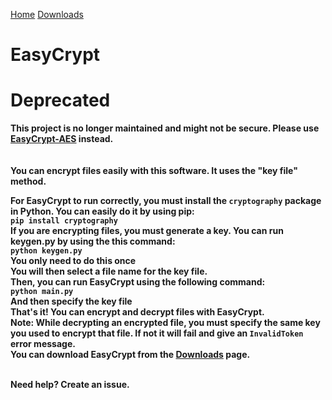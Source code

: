 <a href="https://okyanusoz.github.io/EasyCrypt/">Home</a> <a href="https://okyanusoz.github.io/EasyCrypt/downloads.html">Downloads</a>
<br>
# EasyCrypt
<h1>Deprecated</h1>
<b>This project is no longer maintained and might not be secure. Please use <a href="https://github.com/okyanusoz/EasyCrypt-AES">EasyCrypt-AES</a> instead.<br><br><br>
You can encrypt files easily with this software. It uses the "key file" method.
<br>

For EasyCrypt to run correctly, you must install the <code>cryptography</code> package in Python. You can easily do it by using pip:
<br>
<code>pip install cryptography</code>
<br>
If you are encrypting files, you must generate a key. You can run keygen.py by using the this command:
<br>
<code>python keygen.py</code>
<br>
You only need to do this once
<br>
You will then select a file name for the key file.
<br>
Then, you can run EasyCrypt using the following command:
<br>
<code>python main.py</code>
<br>
And then specify the key file
<br>
That's it! You can encrypt and decrypt files with EasyCrypt.
<br>
<b>Note:</b> While decrypting an encrypted file, you must specify the same key you used to encrypt that file. If not it will fail and give an <code>InvalidToken</code> error message.
<br>
You can download EasyCrypt from the <a href="https://restaurantcontroller.github.io/EasyCrypt/downloads.html">Downloads</a> page.

<br>
Need help? Create an issue.
